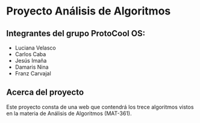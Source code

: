 # **Proyecto Análisis de Algoritmos**

## Integrantes del grupo ProtoCool OS:
- Luciana Velasco
- Carlos Caba
- Jesús Imaña
- Damaris Nina
- Franz Carvajal

## Acerca del proyecto
Este proyecto consta de una web que contendrá los trece algoritmos vistos en la materia de Análisis de Algoritmos (MAT-361).
